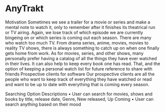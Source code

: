 # AnyTrakt
Motivation Sometimes we see a trailer for a movie or series and make a mental note to watch it, only to remember after it finishes its theatrical run or TV airing. Again, we lose track of which episode we are currently bingeing on or which series is coming out each season. There are many who watch too much TV. From drama series, anime, movies, movies to reality TV shows, there is always something to catch up on when one finally gets home from work. As for movies, series, and other shows, many personally prefer having a catalog of all the things they have ever watched in their lives. It can also help to keep every book one has read. That, and the option of keeping a personal watch list for future reference to share with friends Prospective clients for software Our prospective clients are all the people who want to keep track of everything they have watched or read and want to be up to date with everything that is coming every season.
 
 
 Searching Option Descriptions 
 • User can search for movies, shows and books by title, release date,  Genre, New released, Up Coming 
 • User can search anything based on their mood
